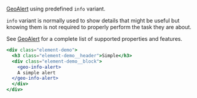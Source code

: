 [GeoAlert](./#/Elements/GeoAlert) using predefined `info` variant.

`info` variant is normally used to show details that might be useful but knowing
them is not required to properly perform the task they are about.

See [GeoAlert](./#/Elements/GeoAlert) for a complete list of supported properties
and features.

```jsx live
<div class="element-demo">
  <h3 class="element-demo__header">Simple</h3>
  <div class="element-demo__block">
    <geo-info-alert>
    A simple alert
  </geo-info-alert>
  </div>
</div>
```
